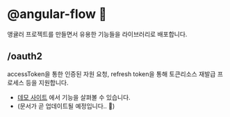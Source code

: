 # @angular-flow 🫧
앵귤러 프로젝트를 만들면서 유용한 기능들을 라이브러리로 배포합니다.

## /oauth2
accessToken을 통한 인증된 자원 요청, refresh token을 통해 토큰리소스 재발급 프로세스 등을 지원합니다.
- [데모 사이트](https://angular-flow.pages.dev/) 에서 기능을 살펴볼 수 있습니다.
- (문서가 곧 업데이트될 예정입니다.. 🥲)
